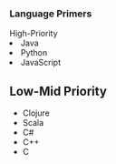 <h3>Language Primers</h3>
High-Priority
<li>Java</li>
<li>Python</li>
<li>JavaScript</li>
</ul>


## Low-Mid Priority ##
<ul>
<li>Clojure</li>
<li>Scala</li>
<li>C#</li>
<li>C++</li>
<li>C</li>
</ul>

